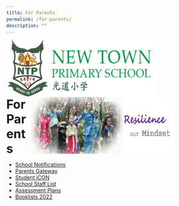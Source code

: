 ```yaml
---
title: For Parents
permalink: /for-parents/
description: ""
---
```

<img src="/images/logosub.png" style="width:400px;height:150px;margin-left:0px;" align="left">

<img src="/images/Header%20GIF.gif" style="width:380px;height:150px;margin-right:60px;" align="right">
<br><br><br><br><br><br>

**<font size="6">For Parents</font>**

*   [School Notifications](https://moe-newtownpri-staging.netlify.app/for-parents/school-notifications)
*   [Parents Gateway](https://moe-newtownpri-staging.netlify.app/for-parents/resources-for-parents/parents-gateway)
*   [Student iCON](https://sites.google.com/moe.edu.sg/ntps-ict/ntps-ict/student-icon)
*   [School Staff List](https://moe-newtownpri-staging.netlify.app/about-us/school-staff)
*   [Assessment Plans](https://drive.google.com/drive/folders/1UY2tuKlRUONIyjIm__U7XH2jJgMVqThR)
*   [Booklists 2022](https://drive.google.com/drive/folders/17BvECiehbFGizSvUH7SFOuM0KcHQTnVB?usp=sharing)